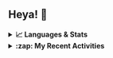 ## Heya! 👋

<details>
  <summary><strong>📈 Languages & Stats</strong></summary>
  <img src="https://github-readme-stats.vercel.app/api?username=bunningss&show_icons=true&theme=dark&hide_border=true"
       alt="Tayef's GitHub stats" />
  <img src="https://github-readme-stats.vercel.app/api/top-langs/?username=bunningss&show_icons=true&theme=dark&hide_border=true&layout=compact&langs_count=5"
       alt="Tayef's Top GitHub Languages" />
</details>

<details>
<summary><strong> :zap: My Recent Activities </strong></summary>

<!-- ACTIVITY-LIST:START -->
- [bunningss pushed to master in bunningss/microfinance](https://github.com/bunningss/microfinance/compare/a29c2d12cf...794a883969)
- [bunningss pushed to master in bunningss/microfinance](https://github.com/bunningss/microfinance/compare/727c5e3e76...a29c2d12cf)
- [bunningss pushed to master in bunningss/microfinance](https://github.com/bunningss/microfinance/compare/95185adb79...727c5e3e76)
- [bunningss pushed to master in bunningss/microfinance](https://github.com/bunningss/microfinance/compare/d9819d7144...95185adb79)
- [bunningss pushed to master in bunningss/microfinance](https://github.com/bunningss/microfinance/compare/ac650d3890...d9819d7144)
<!-- ACTIVITY-LIST:END -->

</details>
